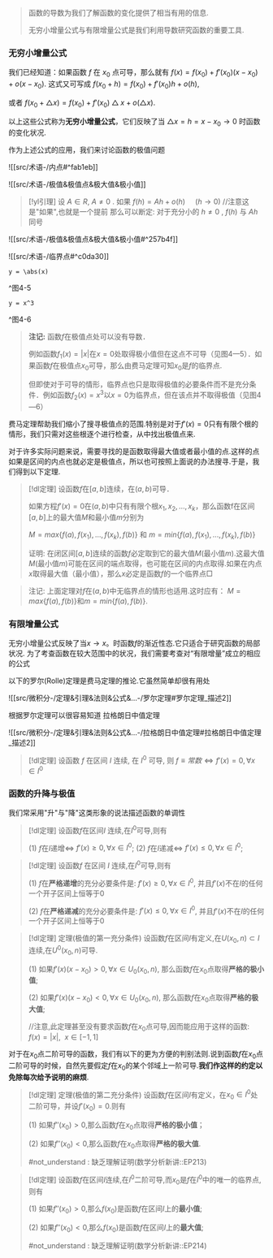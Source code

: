 

> 函数的导数为我们了解函数的变化提供了相当有用的信息.
> 
> 无穷小增量公式与有限增量公式是我们利用导数研究函数的重要工具.


### 无穷小增量公式


我们已经知道：如果函数 $f$ 在 $x_0$ 点可导，那么就有
$f(x)=f(x_0)+f'(x_0)(x-x_0)+o(x-x_0).$
这式又可写成
$f(x_0+h)=f(x_0)+f'(x_0)h+o(h),$

或者
$f(x_0+△x)=f(x_0)+f'(x_0)△x+o(△x).$

以上这些公式称为**无穷小增量公式**，它们反映了当
$△x=h=x-x_0 → 0$ 时函数的变化状况.

作为上述公式的应用，我们来讨论函数的极值问题

![[src/术语-/内点#^fab1eb]]

![[src/术语-/极值&极值点&极大值&极小值]]


> [!yl引理] 
> 设 $A\in R, ~A\not = 0$ . 如果
> $f(h)=Ah+o(h) ~~~~~(h\to 0)$    //注意这是"如果",也就是一个提前
> 那么可以断定: 对于充分小的 $h \not = 0$ , $f(h)$ 与 $Ah$  同号

![[src/术语-/极值&极值点&极大值&极小值#^257b4f]]

![[src/术语-/临界点#^c0da30]]


```desmos-graph
y = \abs(x)
```
^图4-5

```desmos-graph
y = x^3
```
^图4-6

> **注记:**
> 函数$f$在极值点处可以没有导数．
> 
> 例如函数$f_1(x)=|x|$在$x=0$处取得极小值但在这点不可导（见图4—5）．如果函数$f$在极值点$x_0$可导，那么由费马定理可知$x_0$是$f$的临界点.
> 
> 但即使对于可导的情形，临界点也只是取得极值的必要条件而不是充分条件．例如函数$f_2(x)=x^3$以$x=0$为临界点，但在该点并不取得极值（见图4—6）

费马定理帮助我们缩小了搜寻极值点的范围.特别是对于$f'(x)=0$只有有限个根的情形，我们只需对这些根逐个进行检查，从中找出极值点来.

对于许多实际问题来说，需要寻找的是函数取得最大值或者最小值的点.这样的点如果是区间的内点也就必定是极值点，所以也可按照上面说的办法搜寻.于是，我们得到以下定理.


> [!dl定理] 
> 设函数$f$在$[a,b]$连续，在$(a,b)$可导．
> 
> 如果方程$f'(x)=0$在$(a,b)$中只有有限个根$x_1,x_2,...,x_k$，那么函数f在区间$[a,b]$上的最大值$M$和最小值$m$分别为
> 
> $M=max\{f(a),f(x_1),...,f(x_k),f(b)\}$ 和
> $m=min\{f(a),f(x_1),...,f(x_k),f(b)\}$
> 
> 证明:
> 在闭区间$[a,b]$连续的函数$f$必定取到它的最大值$M$(最小值$m$).这最大值$M$(最小值$m$)可能在区间的端点取得，也可能在区间的内点取得.如果在内点$x$取得最大值（最小值），那么$x$必定是函数$f$的一个临界点□

> 注记:
> 上面定理对$f$在$(a,b)$中无临界点的情形也适用.这时应有：
> $M=max\{f(a),f(b)\}$和$m = min\{f(a), f(b)\}.$



### 有限增量公式

无穷小增量公式反映了当$x→x$。时函数$f$的渐近性态.它只适合于研究函数的局部状况.
为了考查函数在较大范围中的状况，我们需要考查对“有限增量”成立的相应的公式

以下的罗尔(Rolle)定理是费马定理的推论.它虽然简单却很有用处

![[src/微积分-/定理&引理&法则&公式&...-/罗尔定理#罗尔定理_描述2]]

根据罗尔定理可以很容易知道 拉格朗日中值定理

![[src/微积分-/定理&引理&法则&公式&...-/拉格朗日中值定理#拉格朗日中值定理_描述2]]

> [!dl定理] 
> 设函数 $f$ 在区间 $I$ 连续, 在 $I^0$ 可导, 则
> $f\equiv 常数 \Longleftrightarrow f'(x) = 0 ,  \forall x\in I^{0}$


### 函数的升降与极值

我们常采用"升"与"降"这类形象的说法描述函数的单调性

> [!dl定理] 
> 设函数$f$在区间$I$ 连续,在$I^{0}$可导,则有
> 
> (1) $f$在$I$递增$\Longleftrightarrow$ $f'(x)\geq0,\forall x\in I^{0}$;
> (2) $f$在$I$递减$\Longleftrightarrow$ $f'(x)\leq0,\forall x\in I^{0}$;

> [!dl定理] 
> 设函数$f$ 在区间 $I$ 连续,在$I^{0}$可导,则有
> 
> (1) $f$在**严格递增**的充分必要条件是:
> $f'(x)\geq0,\forall x\in I^{0}$,
> 并且$f'(x)$不在$I$的任何一个开子区间上恒等于0
> 
> (2) $f$在**严格递减**的充分必要条件是:
> $f'(x)\leq0,\forall x\in I^{0}$,
> 并且$f'(x)$不在$I$的任何一个开子区间上恒等于0

> [!dl定理] 定理(极值的第一充分条件)
> 设函数$f$在区间$I$有定义,在$U(x_{0},n)\subset I$连续,在$U^{0}(x_{0},n)$可导.
> 
> (1) 如果$f'(x)(x-x_{0})>0,\forall x\in U_{0}(x_{0},n)$,
> 那么函数$f$在$x_{0}$点取得**严格的极小值**;
> 
> (2) 如果$f'(x)(x-x_{0})<0,\forall x\in U_{0}(x_{0},n)$,
> 那么函数$f$在$x_{0}$点取得**严格的极大值**;
> 
> //注意,此定理甚至没有要求函数$f$在$x_{0}$点可导,因而能应用于这样的函数: $f(x)=|x|,~~x\in [-1,1]$

对于在$x_{0}$点二阶可导的函数，我们有以下的更为方便的判别法则.说到函数$f$在$x_{0}$点二阶可导的时候，自然先要假定$f$在$x_{0}$的某个邻域上一阶可导.**我们作这样的约定以免除每次给予说明的麻烦**.

> [!dl定理] 定理(极值的第二充分条件)
> 设函数$f$在区间$I$有定义，在$x_{0}∈I^{0}$处二阶可导，并设$f'(x_{0})=0$.则有
> 
> (1) 如果$f''(x_{0})>0$,那么函数$f$在$x_{0}$点取得**严格的极小值**；
> 
> (2) 如果$f''(x_{0})<0$,那么函数$f$在$x_{0}$点取得**严格的极大值**.
> 
> #not_understand : 缺乏理解证明(数学分析新讲::EP213)


> [!dl定理]
> 设函数$f$在区间$I$连续,在$I^{0}$二阶可导,而$x_{0}$是$f$在$I^{0}$中的唯一的临界点,则有
> 
> (1) 如果$f''(x_{0})>0$,那么$f(x_{0})$是函数$f$在区间$I$上的**最小值**;
> 
> (2) 如果$f''(x_{0})<0$,那么$f(x_{0})$是函数$f$在区间$I$上的**最大值**;
> 
> #not_understand : 缺乏理解证明(数学分析新讲::EP214)
 

